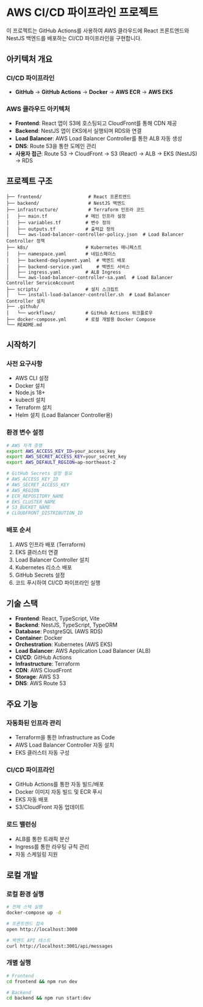 # AWS CI/CD 파이프라인 프로젝트

이 프로젝트는 GitHub Actions를 사용하여 AWS 클라우드에 React 프론트엔드와 NestJS 백엔드를 배포하는 CI/CD 파이프라인을 구현합니다.

## 아키텍처 개요

### CI/CD 파이프라인
- **GitHub** → **GitHub Actions** → **Docker** → **AWS ECR** → **AWS EKS**

### AWS 클라우드 아키텍처
- **Frontend**: React 앱이 S3에 호스팅되고 CloudFront를 통해 CDN 제공
- **Backend**: NestJS 앱이 EKS에서 실행되며 RDS와 연결
- **Load Balancer**: AWS Load Balancer Controller를 통한 ALB 자동 생성
- **DNS**: Route 53을 통한 도메인 관리
- **사용자 접근**: Route 53 → CloudFront → S3 (React) → ALB → EKS (NestJS) → RDS

## 프로젝트 구조

```
├── frontend/                 # React 프론트엔드
├── backend/                  # NestJS 백엔드
├── infrastructure/           # Terraform 인프라 코드
│   ├── main.tf              # 메인 인프라 설정
│   ├── variables.tf         # 변수 정의
│   ├── outputs.tf           # 출력값 정의
│   └── aws-load-balancer-controller-policy.json  # Load Balancer Controller 정책
├── k8s/                     # Kubernetes 매니페스트
│   ├── namespace.yaml       # 네임스페이스
│   ├── backend-deployment.yaml  # 백엔드 배포
│   ├── backend-service.yaml     # 백엔드 서비스
│   ├── ingress.yaml         # ALB Ingress
│   └── aws-load-balancer-controller-sa.yaml  # Load Balancer Controller ServiceAccount
├── scripts/                 # 설치 스크립트
│   └── install-load-balancer-controller.sh  # Load Balancer Controller 설치
├── .github/
│   └── workflows/           # GitHub Actions 워크플로우
├── docker-compose.yml       # 로컬 개발용 Docker Compose
└── README.md
```

## 시작하기

### 사전 요구사항
- AWS CLI 설정
- Docker 설치
- Node.js 18+
- kubectl 설치
- Terraform 설치
- Helm 설치 (Load Balancer Controller용)

### 환경 변수 설정
```bash
# AWS 자격 증명
export AWS_ACCESS_KEY_ID=your_access_key
export AWS_SECRET_ACCESS_KEY=your_secret_key
export AWS_DEFAULT_REGION=ap-northeast-2

# GitHub Secrets 설정 필요
# AWS_ACCESS_KEY_ID
# AWS_SECRET_ACCESS_KEY
# AWS_REGION
# ECR_REPOSITORY_NAME
# EKS_CLUSTER_NAME
# S3_BUCKET_NAME
# CLOUDFRONT_DISTRIBUTION_ID
```

### 배포 순서
1. AWS 인프라 배포 (Terraform)
2. EKS 클러스터 연결
3. Load Balancer Controller 설치
4. Kubernetes 리소스 배포
5. GitHub Secrets 설정
6. 코드 푸시하여 CI/CD 파이프라인 실행

## 기술 스택

- **Frontend**: React, TypeScript, Vite
- **Backend**: NestJS, TypeScript, TypeORM
- **Database**: PostgreSQL (AWS RDS)
- **Container**: Docker
- **Orchestration**: Kubernetes (AWS EKS)
- **Load Balancer**: AWS Application Load Balancer (ALB)
- **CI/CD**: GitHub Actions
- **Infrastructure**: Terraform
- **CDN**: AWS CloudFront
- **Storage**: AWS S3
- **DNS**: AWS Route 53

## 주요 기능

### 자동화된 인프라 관리
- Terraform을 통한 Infrastructure as Code
- AWS Load Balancer Controller 자동 설치
- EKS 클러스터 자동 구성

### CI/CD 파이프라인
- GitHub Actions를 통한 자동 빌드/배포
- Docker 이미지 자동 빌드 및 ECR 푸시
- EKS 자동 배포
- S3/CloudFront 자동 업데이트

### 로드 밸런싱
- ALB를 통한 트래픽 분산
- Ingress를 통한 라우팅 규칙 관리
- 자동 스케일링 지원

## 로컬 개발

### 로컬 환경 실행
```bash
# 전체 스택 실행
docker-compose up -d

# 프론트엔드 접속
open http://localhost:3000

# 백엔드 API 테스트
curl http://localhost:3001/api/messages
```

### 개별 실행
```bash
# Frontend
cd frontend && npm run dev

# Backend
cd backend && npm run start:dev
```
